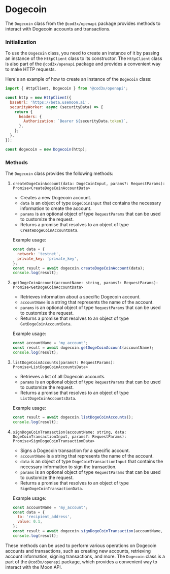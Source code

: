 # Dogecoin

The `Dogecoin` class from the `@cod3x/openapi` package provides methods to interact with Dogecoin accounts and transactions.

### Initialization

To use the `Dogecoin` class, you need to create an instance of it by passing an instance of the `HttpClient` class to its constructor. The `HttpClient` class is also part of the `@cod3x/openapi` package and provides a convenient way to make HTTP requests.

Here's an example of how to create an instance of the `Dogecoin` class:

```javascript
import { HttpClient, Dogecoin } from '@cod3x/openapi';

const http = new HttpClient({
  baseUrl: 'https://beta.usemoon.ai',
  securityWorker: async (securityData) => {
    return {
      headers: {
        Authorization: `Bearer ${securityData.token}`,
      },
    };
  },
});

const dogecoin = new Dogecoin(http);
```

### Methods

The `Dogecoin` class provides the following methods:

1.  `createDogeCoinAccount(data: DogeCoinInput, params?: RequestParams): Promise<CreateDogeCoinAccountData>`

    * Creates a new Dogecoin account.
    * `data` is an object of type `DogeCoinInput` that contains the necessary information to create the account.
    * `params` is an optional object of type `RequestParams` that can be used to customize the request.
    * Returns a promise that resolves to an object of type `CreateDogeCoinAccountData`.

    Example usage:

    ```javascript
    const data = {
      network: 'testnet',
      private_key: 'private_key',
    };
    const result = await dogecoin.createDogeCoinAccount(data);
    console.log(result);
    ```
2.  `getDogeCoinAccount(accountName: string, params?: RequestParams): Promise<GetDogeCoinAccountData>`

    * Retrieves information about a specific Dogecoin account.
    * `accountName` is a string that represents the name of the account.
    * `params` is an optional object of type `RequestParams` that can be used to customize the request.
    * Returns a promise that resolves to an object of type `GetDogeCoinAccountData`.

    Example usage:

    ```javascript
    const accountName = 'my_account';
    const result = await dogecoin.getDogeCoinAccount(accountName);
    console.log(result);
    ```
3.  `listDogeCoinAccounts(params?: RequestParams): Promise<ListDogeCoinAccountsData>`

    * Retrieves a list of all Dogecoin accounts.
    * `params` is an optional object of type `RequestParams` that can be used to customize the request.
    * Returns a promise that resolves to an object of type `ListDogeCoinAccountsData`.

    Example usage:

    ```javascript
    const result = await dogecoin.listDogeCoinAccounts();
    console.log(result);
    ```
4.  `signDogeCoinTransaction(accountName: string, data: DogeCoinTransactionInput, params?: RequestParams): Promise<SignDogeCoinTransactionData>`

    * Signs a Dogecoin transaction for a specific account.
    * `accountName` is a string that represents the name of the account.
    * `data` is an object of type `DogeCoinTransactionInput` that contains the necessary information to sign the transaction.
    * `params` is an optional object of type `RequestParams` that can be used to customize the request.
    * Returns a promise that resolves to an object of type `SignDogeCoinTransactionData`.

    Example usage:

    ```javascript
    const accountName = 'my_account';
    const data = {
      to: 'recipient_address',
      value: 0.1,
    };
    const result = await dogecoin.signDogeCoinTransaction(accountName, data);
    console.log(result);
    ```

These methods can be used to perform various operations on Dogecoin accounts and transactions, such as creating new accounts, retrieving account information, signing transactions, and more. The `Dogecoin` class is a part of the `@cod3x/openapi` package, which provides a convenient way to interact with the Moon API.
